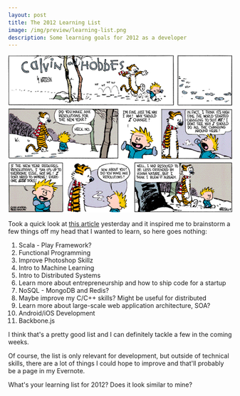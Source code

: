 ```yaml
---
layout: post
title: The 2012 Learning List
image: /img/preview/learning-list.png
description: Some learning goals for 2012 as a developer
---
```


<div class="center">
  <img src="/img/learning-list.gif" alt="What!? I have to change!?" />
</div>

Took a quick look at [this article](http://swanson.github.com/blog/2011/12/04/whats-on-your-learning-list.html)
yesterday and it inspired me to brainstorm a few things off my head that
I wanted to learn, so here goes nothing:

1. Scala - Play Framework?
2. Functional Programming
3. Improve Photoshop Skillz
4. Intro to Machine Learning
5. Intro to Distributed Systems
6. Learn more about entrepreneurship and how to ship code for a startup
7. NoSQL - MongoDB and Redis?
8. Maybe improve my C/C++ skills? Might be useful for distributed
9. Learn more about large-scale web application architecture, SOA?
10. Android/iOS Development
11. Backbone.js

I think that's a pretty good list and I can definitely tackle a few in
the coming weeks.

Of course, the list is only relevant for development, but outside of
technical skills, there are a lot of things I could hope to improve and
that'll probably be a page in my Evernote.

What's your learning list for 2012? Does it look similar to mine?
